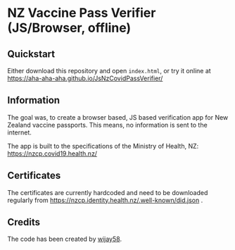 # NZ Vaccine Pass Verifier (JS/Browser, offline)

## Quickstart

Either download this repository and open `index.html`, or try it online at https://aha-aha-aha.github.io/JsNzCovidPassVerifier/

## Information

The goal was, to create a browser based, JS based verification app for New Zealand vaccine passports. This means, no information is sent to the internet.

The app is built to the specifications of the Ministry of Health, NZ: https://nzcp.covid19.health.nz/

## Certificates

The certificates are currently hardcoded and need to be downloaded regularly from https://nzcp.identity.health.nz/.well-known/did.json .

## Credits

The code has been created by [wijay58](https://github.com/wijay58).

